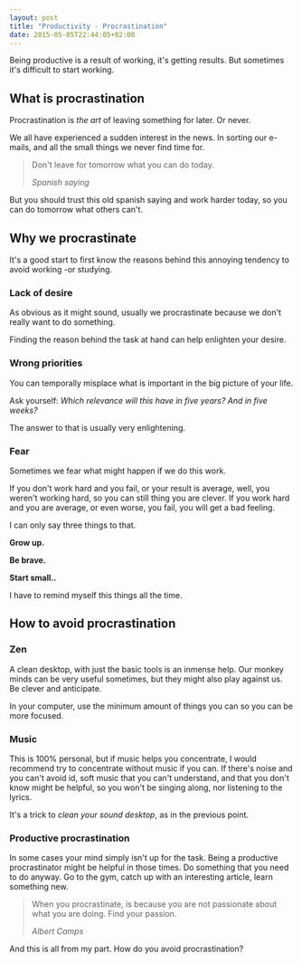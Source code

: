 ```yaml
---
layout: post
title: "Productivity - Procrastination"
date: 2015-05-05T22:44:05+02:00
---
```


Being productive is a result of working, it's getting results. But sometimes it's difficult to start working.


## What is procrastination
Procrastination is _the art_ of leaving something for later. Or never.

We all have experienced a sudden interest in the news. In sorting our e-mails, and all the small things we never find time for.

<blockquote><p>Don't leave for tomorrow what you can do today.</p><footer><cite>Spanish saying</cite></footer></blockquote>

But you should trust this old spanish saying and work harder today, so you can do tomorrow what others can't.

## Why we procrastinate
It's a good start to first know the reasons behind this annoying tendency to avoid working -or studying.

### Lack of desire
As obvious as it might sound, usually we procrastinate because we don't really want to do something.

Finding the reason behind the task at hand can help enlighten your desire.

### Wrong priorities
You can temporally misplace what is important in the big picture of your life.

Ask yourself: _Which relevance will this have in five years? And in five weeks?_

The answer to that is usually very enlightening.

### Fear
Sometimes we fear what might happen if we do this work.

If you don't work hard and you fail, or your result is average, well, you weren't working hard, so you can still thing you are clever. If you work hard and you are average, or even worse, you fail, you will get a bad feeling.

I can only say three things to that.

**Grow up.**

**Be brave.**

**Start small..**

I have to remind myself this things all the time.

## How to avoid procrastination

### Zen
A clean desktop, with just the basic tools is an inmense help. Our monkey minds can be very useful sometimes, but they might also play against us. Be clever and anticipate.

In your computer, use the minimum amount of things you can so you can be more focused.

### Music
This is 100% personal, but if music helps you concentrate, I would recommend try to concentrate without music if you can. If there's noise and you can't avoid id, soft music that you can't understand, and that you don't know might be helpful, so you won't be singing along, nor listening to the lyrics.

It's a trick to _clean your sound desktop_, as in the previous point.

### Productive procrastination
In some cases your mind simply isn't up for the task. Being a productive procrastinator might be helpful in those times. Do something that you need to do anyway. Go to the gym, catch up with an interesting article, learn something new.

<blockquote><p>When you procrastinate, is because you are not passionate about what you are doing. Find your passion. </p><footer><cite>Albert Camps</cite></footer></blockquote>

And this is all from my part. How do you avoid procrastination?
